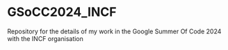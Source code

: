 # GSoCC2024_INCF
Repository for the details of my work in the Google Summer Of Code 2024 with the INCF organisation 
